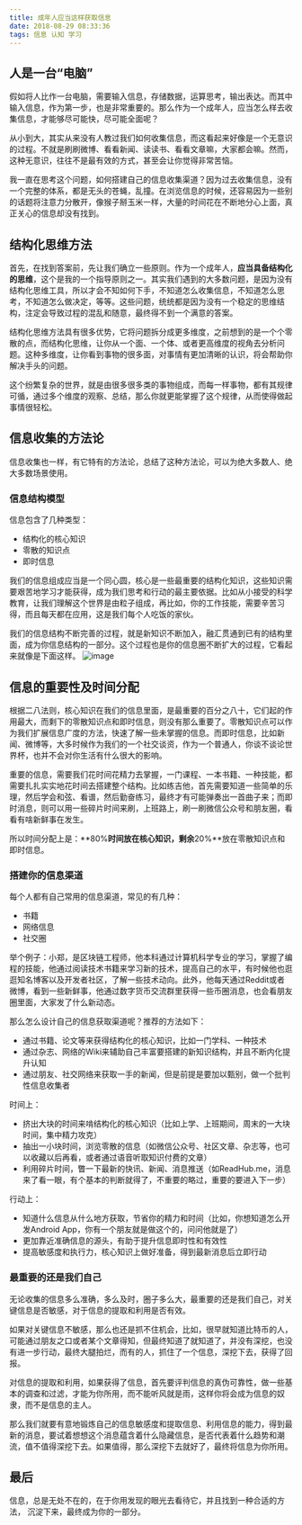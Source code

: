 ```yaml
---
title: 成年人应当这样获取信息
date: 2018-08-29 08:33:36
tags: 信息 认知 学习
---
```

## 人是一台“电脑”

假如将人比作一台电脑，需要输入信息，存储数据，运算思考，输出表达。而其中输入信息，作为第一步，也是非常重要的。那么作为一个成年人，应当怎么样去收集信息，才能够尽可能快，尽可能全面呢？

从小到大，其实从来没有人教过我们如何收集信息，而这看起来好像是一个无意识的过程。不就是刷刷微博、看看新闻、读读书、看看文章嘛，大家都会嘛。然而，这种无意识，往往不是最有效的方式，甚至会让你觉得非常苦恼。

我一直在思考这个问题，如何搭建自己的信息收集渠道？因为过去收集信息，没有一个完整的体系，都是无头的苍蝇，乱撞。在浏览信息的时候，还容易因为一些别的话题将注意力分散开，像猴子掰玉米一样，大量的时间花在不断地分心上面，真正关心的信息却没有找到。

## 结构化思维方法

首先，在找到答案前，先让我们确立一些原则。作为一个成年人，**应当具备结构化的思维**，这个是我的一个指导原则之一。其实我们遇到的大多数问题，是因为没有结构化思维工具，所以才会不知如何下手，不知道怎么收集信息，不知道怎么思考，不知道怎么做决定，等等。这些问题，统统都是因为没有一个稳定的思维结构，注定会导致过程的混乱和随意，最终得不到一个满意的答案。

结构化思维方法具有很多优势，它将问题拆分成更多维度，之前想到的是一个个零散的点，而结构化思维，让你从一个面、一个体、或者更高维度的视角去分析问题。这种多维度，让你看到事物的很多面，对事情有更加清晰的认识，将会帮助你解决手头的问题。

这个纷繁复杂的世界，就是由很多很多类的事物组成，而每一样事物，都有其规律可循，通过多个维度的观察、总结，那么你就更能掌握了这个规律，从而使得做起事情很轻松。


## 信息收集的方法论
信息收集也一样，有它特有的方法论，总结了这种方法论，可以为绝大多数人、绝大多数场景使用。

### 信息结构模型
信息包含了几种类型：

* 结构化的核心知识
* 零散的知识点
* 即时信息

我们的信息组成应当是一个同心圆，核心是一些最重要的结构化知识，这些知识需要艰苦地学习才能获得，成为我们思考和行动的最主要依据。比如从小接受的科学教育，让我们理解这个世界是由粒子组成，再比如，你的工作技能，需要辛苦习得，而且每天都在应用，这是我们每个人吃饭的家伙。

我们的信息结构不断完善的过程，就是新知识不断加入，融汇贯通到已有的结构里面，成为你信息结构的一部分。这个过程也是你的信息圈不断扩大的过程，它看起来就像是下面这样。
![image](https://user-images.githubusercontent.com/1180416/42136028-f2e88a06-7d86-11e8-88c4-210e21f20ed3.png)

## 信息的重要性及时间分配
根据二八法则，核心知识在我们的信息里面，是最重要的百分之八十，它们起的作用最大，而剩下的零散知识点和即时信息，则没有那么重要了。零散知识点可以作为我们扩展信息广度的方法，快速了解一些未掌握的信息。而即时信息，比如新闻、微博等，大多时候作为我们的一个社交谈资，作为一个普通人，你谈不谈论世界杯，也并不会对你生活有什么很大的影响。

重要的信息，需要我们花时间花精力去掌握，一门课程、一本书籍、一种技能，都需要扎扎实实地花时间去搭建整个结构。比如练吉他，首先需要知道一些简单的乐理，然后学会和弦、看谱，然后勤奋练习，最终才有可能弹奏出一首曲子来；而即时消息，则可以用一些碎片时间来刷，上班路上，刷一刷微信公众号和朋友圈，看看有啥新鲜事在发生。

所以时间分配上是：**80%**时间放在核心知识，剩余**20%**放在零散知识点和即时信息。


### 搭建你的信息渠道
每个人都有自己常用的信息渠道，常见的有几种：

* 书籍
* 网络信息
* 社交圈

举个例子：小郑，是区块链工程师，他本科通过计算机科学专业的学习，掌握了编程的技能，他通过阅读技术书籍来学习新的技术，提高自己的水平，有时候他也逛逛知名博客以及开发者社区，了解一些技术动向。此外，他每天通过Reddit或者微博，看到一些新鲜事，他通过数字货币交流群里获得一些币圈消息，也会看朋友圈里面，大家发了什么新动态。

那么怎么设计自己的信息获取渠道呢？推荐的方法如下：
* 通过书籍、论文等来获得结构化的核心知识，比如一门学科、一种技术
* 通过杂志、网络的Wiki来辅助自己丰富要搭建的新知识结构，并且不断内化提升认知
* 通过朋友、社交网络来获取一手的新闻，但是前提是要加以甄别，做一个批判性信息收集者

时间上：
* 挤出大块的时间来啃结构化的核心知识（比如上学、上班期间，周末的一大块时间，集中精力攻克）
* 抽出一小块时间，浏览零散的信息（如微信公众号、社区文章、杂志等，也可以收藏以后再看，或者通过语音听取知识付费的文章）
* 利用碎片时间，瞥一下最新的快讯、新闻、消息推送（如ReadHub.me，消息来了看一眼，有个基本的判断就得了，不重要的略过，重要的要进入下一步）

行动上：
* 知道什么信息从什么地方获取，节省你的精力和时间（比如，你想知道怎么开发Android App，你有一个朋友就是做这个的，问问他就是了）
* 更加靠近准确信息的源头，有助于提升信息即时性和有效性
* 提高敏感度和执行力，核心知识上做好准备，得到最新消息后立即行动

### 最重要的还是我们自己
无论收集的信息多么准确，多么及时，圈子多么大，最重要的还是我们自己，对关键信息是否敏感，对于信息的提取和利用是否有效。

如果对关键信息不敏感，那么也还是抓不住机会，比如，很早就知道比特币的人，可能通过朋友之口或者某个文章得知，但最终知道了就知道了，并没有深挖，也没有进一步行动，最终大腿拍烂，而有的人，抓住了一个信息，深挖下去，获得了回报。

对信息的提取和利用，如果获得了信息，首先要评判信息的真伪可靠性，做一些基本的调查和过滤，才能为你所用，而不能听风就是雨，这样你将会成为信息的奴隶，而不是信息的主人。

那么我们就要有意地锻炼自己的信息敏感度和提取信息、利用信息的能力，得到最新的消息，要试着想想这个消息蕴含着什么隐藏信息，是否代表着什么趋势和潮流，值不值得深挖下去。如果值得，那么深挖下去就好了，最终将信息为你所用。

## 最后
信息，总是无处不在的，在于你用发现的眼光去看待它，并且找到一种合适的方法， 沉淀下来，最终成为你的一部分。

